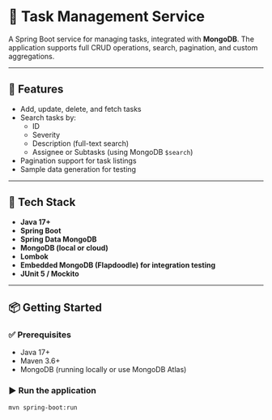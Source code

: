 # 📝 Task Management Service

A Spring Boot service for managing tasks, integrated with **MongoDB**. The application supports full CRUD operations, search, pagination, and custom aggregations.

---

## 🚀 Features

- Add, update, delete, and fetch tasks
- Search tasks by:
  - ID
  - Severity
  - Description (full-text search)
  - Assignee or Subtasks (using MongoDB `$search`)
- Pagination support for task listings
- Sample data generation for testing

---

## 🧱 Tech Stack

- **Java 17+**
- **Spring Boot**
- **Spring Data MongoDB**
- **MongoDB (local or cloud)**
- **Lombok**
- **Embedded MongoDB (Flapdoodle) for integration testing**
- **JUnit 5 / Mockito**

---

## 📦 Getting Started

### ✅ Prerequisites

- Java 17+
- Maven 3.6+
- MongoDB (running locally or use MongoDB Atlas)

### ▶️ Run the application

```bash
mvn spring-boot:run
